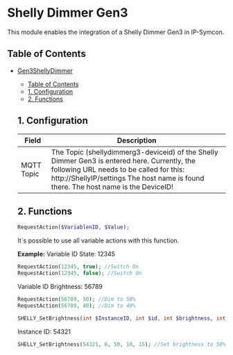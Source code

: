 # Shelly Dimmer Gen3
   This module enables the integration of a Shelly Dimmer Gen3 in IP-Symcon.
     
   ## Table of Contents
- [Gen3ShellyDimmer](#Gen3ShellyDimmer)
  - [Table of Contents](#table-of-contents)
  - [1. Configuration](#1-configuration)
  - [2. Functions](#2-functions)
   
   ## 1. Configuration
   
   Field        | Description
   ------------ | -------------
   MQTT Topic   | The Topic (shellydimmerg3-deviceid) of the Shelly Dimmer Gen3 is entered here. Currently, the following URL needs to be called for this: http://ShellyIP/settings The host name is found there. The host name is the DeviceID!
   
   ## 2. Functions

   ```php
   RequestAction($VariablenID, $Value);
   ```
   It´s possible to use all variable actions with this function.

   **Example:**
   Variable ID State: 12345
   ```php
   RequestAction(12345, true); //Switch On
   RequestAction(12345, false); //Switch On
   ```

   Variable ID Brightness: 56789
   ```php
   RequestAction(56789, 50); //Dim to 50%
   RequestAction(56789, 40); //Dim to 40%
   ```

   ```php
   SHELLY_SetBrightness(int $InstanceID, int $id, int $brightness, int $transition = 0, int $toggle_after = 0);
   ```
   Instance ID: 54321
   ```php
   SHELLY_SetBrightness(54321, 0, 50, 10, 15); //Set brightness to 50% with a transition time of 10 seconds and a "flip-back timer" of 15Sekunden